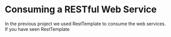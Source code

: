# Consuming a RESTful Web Service
In the previous project we used RestTemplate to consume the web services. If you have seen RestTemplate
